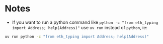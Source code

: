 # Notes

- If you want to run a python command like `python -c "from eth_typing import Address; help(Address)"` use `uv run` instead of `python`, ie:

```bash
uv run python -c "from eth_typing import Address; help(Address)"
```
